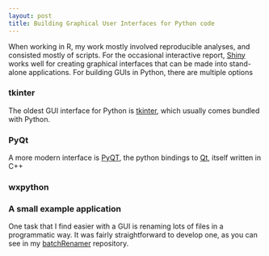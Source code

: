 ```yaml
---
layout: post
title: Building Graphical User Interfaces for Python code
---
```


When working in R, my work mostly involved reproducible analyses, and consisted mostly of scripts. For the occasional interactive report, [Shiny](https://shiny.rstudio.com) works well for creating graphical interfaces that can be made into stand-alone applications. For building GUIs in Python, there are multiple options

### tkinter

The oldest GUI interface for Python is [tkinter](https://docs.python.org/3/library/tkinter.html), which usually comes bundled with Python.

### PyQt

A more modern interface is [PyQT](https://wiki.python.org/moin/PyQt), the python bindings to [Qt](https://www.qt.io/), itself written in C++

### wxpython

### A small example application

One task that I find easier with a GUI is renaming lots of files in a programmatic way. It was fairly straightforward to develop one, as you can see in my [batchRenamer](https://github.com/ptvan/batchRenamer) repository.
